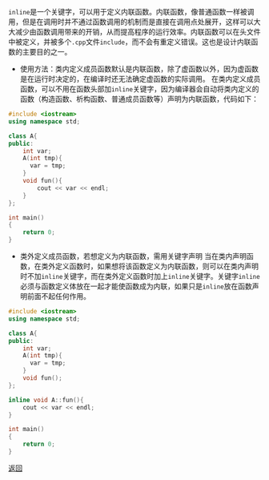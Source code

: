 `inline`是一个关键字，可以用于定义内联函数。内联函数，像普通函数一样被调用，但是在调用时并不通过函数调用的机制而是直接在调用点处展开，这样可以大大减少由函数调用带来的开销，从而提高程序的运行效率。内联函数可以在头文件中被定义，并被多个`.cpp`文件`include`，而不会有重定义错误。这也是设计内联函数的主要目的之一。
- 使用方法：类内定义成员函数默认是内联函数，除了虚函数以外，因为虚函数是在运行时决定的，在编译时还无法确定虚函数的实际调用。
在类内定义成员函数，可以不用在函数头部加`inline`关键字，因为编译器会自动将类内定义的函数（构造函数、析构函数、普通成员函数等）声明为内联函数，代码如下：
```cpp
#include <iostream>
using namespace std;

class A{
public:
    int var;
    A(int tmp){ 
      var = tmp;
    }
    void fun(){ 
        cout << var << endl;
    }
};

int main()
{    
    return 0;
}
```
- 类外定义成员函数，若想定义为内联函数，需用关键字声明
当在类内声明函数，在类外定义函数时，如果想将该函数定义为内联函数，则可以在类内声明时不加`inline`关键字，而在类外定义函数时加上`inline`关键字。关键字`inline`必须与函数定义体放在一起才能使函数成为内联，如果只是`inline`放在函数声明前面不起任何作用。
```cpp
#include <iostream>
using namespace std;

class A{
public:
    int var;
    A(int tmp){ 
      var = tmp;
    }
    void fun();
};

inline void A::fun(){
    cout << var << endl;
}

int main()
{    
    return 0;
}
```

[返回](readme.md)
